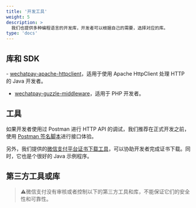 ```yaml
---
title: '开发工具'
weight: 5
description: >
  我们也提供多种编程语言的开发库，开发者可以根据自己的需要，选择对应的库。
type: 'docs'
---
```


## 库和 SDK

​- [wechatpay-apache-httpclient](https://github.com/wechatpay-apiv3/wechatpay-apache-httpclient)，适用于使用 Apache HttpClient 处理 HTTP 的 Java 开发者。

- [​wechatpay-guzzle-middleware](https://github.com/wechatpay-apiv3/wechatpay-guzzle-middleware)，适用于 PHP 开发者。

## 工具

如果开发者使用过 Postman 进行 HTTP API 的调试，我们推荐在正式开发之前，使用 [Postman 签名脚本](https://github.com/wechatpay-apiv3/wechatpay-postman-script)进行接口体验。

另外，我们提供的[微信支付平台证书下载工具](https://github.com/wechatpay-apiv3/CertificateDownloader)，可以协助开发者完成证书下载。同时，它也是个很好的 Java 示例程序。

## 第三方工具或库

> :warning:微信支付没有审核或者控制以下的第三方工具和库，不能保证它们的安全性和可靠性。

​
